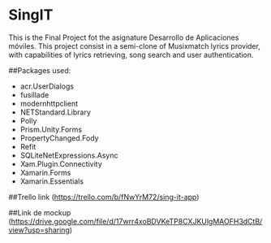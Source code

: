 # SingIT
This is the Final Project fot the asignature Desarrollo de Aplicaciones móviles.
This project consist in a semi-clone of Musixmatch lyrics provider, with capabilities of lyrics retrieving, song search and user authentication.

##Packages used:
- acr.UserDialogs
- fusillade
- modernhttpclient
- NETStandard.Library
- Polly
- Prism.Unity.Forms
- PropertyChanged.Fody
- Refit
- SQLiteNetExpressions.Async
- Xam.Plugin.Connectivity
- Xamarin.Forms
- Xamarin.Essentials

##Trello link
(https://trello.com/b/fNwYrM72/sing-it-app)

##Link de mockup
(https://drive.google.com/file/d/17wrr4xoBDVKeTP8CXJKUlgMAOFH3dCtB/view?usp=sharing)
